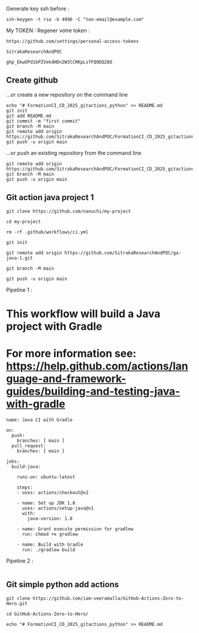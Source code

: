 Generate key ssh before : 
```
ssh-keygen -t rsa -b 4096 -C "ton-email@example.com"
```

My TOKEN : 
Regener votre token :
```
https://github.com/settings/personal-access-tokens
```
```
SitrakaResearchAndPOC
```
```
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
```

## Create github
…or create a new repository on the command line
```
echo "# FormationCI_CD_2025_gitactions_python" >> README.md
git init
git add README.md
git commit -m "first commit"
git branch -M main
git remote add origin https://github.com/SitrakaResearchAndPOC/FormationCI_CD_2025_gitactions_python.git
git push -u origin main
```
…or push an existing repository from the command line
```
git remote add origin https://github.com/SitrakaResearchAndPOC/FormationCI_CD_2025_gitactions_python.git
git branch -M main
git push -u origin main
```
## Git action java project 1
```
git clone https://github.com/nanuchi/my-project
```
```
cd my-project
```
```
rm -rf .github/workflows/ci.yml 
```
```
git init
```
```
git remote add origin https://github.com/SitrakaResearchAndPOC/ga-java-1.git
```
```
git branch -M main
```
```
git push -u origin main
```
Pipeline 1 : 
# This workflow will build a Java project with Gradle
# For more information see: https://help.github.com/actions/language-and-framework-guides/building-and-testing-java-with-gradle
```
name: Java CI with Gradle

on:
  push:
    branches: [ main ]
  pull_request:
    branches: [ main ]

jobs:
  build-java:

    runs-on: ubuntu-latest
    
    steps:
    - uses: actions/checkout@v2

    - name: Set up JDK 1.8
      uses: actions/setup-java@v1
      with:
        java-version: 1.8

    - name: Grant execute permission for gradlew
      run: chmod +x gradlew

    - name: Build with Gradle
      run: ./gradlew build
```
Pipeline 2 : 
```

```


## Git simple python add actions 

```
git clone https://github.com/iam-veeramalla/GitHub-Actions-Zero-to-Hero.git
```
```
cd GitHub-Actions-Zero-to-Hero/
```
```
echo "# FormationCI_CD_2025_gitactions_python" >> README.md
```
 
